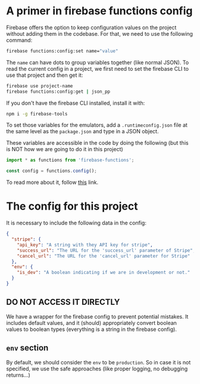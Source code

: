 # A primer in firebase functions config

Firebase offers the option to keep configuration values on the project without
adding them in the codebase. For that, we need to use the following command:

```bash
firebase functions:config:set name="value"
```

The `name` can have dots to group variables together (like normal JSON). To
read the current config in a project, we first need to set the firebase CLI to
use that project and then get it:

```bash
firebase use project-name
firebase functions:config:get | json_pp
```

If you don't have the firebase CLI installed, install it with:

```bash
npm i -g firebase-tools
```

To set those variables for the emulators, add a `.runtimeconfig.json` file at
the same level as the `package.json` and type in a JSON object.

These variables are accessible in the code by doing the following (but this is
NOT how we are going to do it in this project)

```typescript
import * as functions from 'firebase-functions';

const config = functions.config();
```

To read more about it, follow [this](https://firebase.google.com/docs/functions/config-env) link.

# The config for this project

It is necessary to include the following data in the config:

```json
{
  "stripe": {
    "api_key": "A string with they API key for stripe",
    "success_url": "The URL for the 'success_url' parameter of Stripe",
    "cancel_url": "The URL for the 'cancel_url' parameter for Stripe"
  },
  "env": {
    "is_dev": "A boolean indicating if we are in development or not."
  }
}
```

## DO NOT ACCESS IT DIRECTLY

We have a wrapper for the firebase config to prevent potential mistakes. It
includes default values, and it (should) appropriately convert boolean values
to boolean types (everything is a string in the firebase config).

## `env` section

By default, we should consider the `env` to be `production`. So in case it is
not specified, we use the safe approaches (like proper logging, no debugging
returns...)
